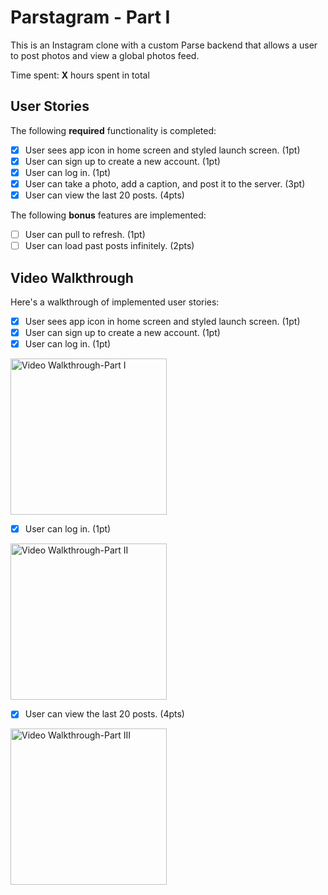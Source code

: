 # Parstagram - Part I

This is an Instagram clone with a custom Parse backend that allows a user to post photos and view a global photos feed.

Time spent: **X** hours spent in total

## User Stories

The following **required** functionality is completed:

- [x] User sees app icon in home screen and styled launch screen. (1pt)
- [x] User can sign up to create a new account. (1pt)
- [x] User can log in. (1pt)
- [x] User can take a photo, add a caption, and post it to the server. (3pt)
- [x] User can view the last 20 posts. (4pts)

The following **bonus** features are implemented:

- [ ] User can pull to refresh. (1pt)
- [ ] User can load past posts infinitely. (2pts)

## Video Walkthrough

Here's a walkthrough of implemented user stories:
- [x] User sees app icon in home screen and styled launch screen. (1pt)
- [x] User can sign up to create a new account. (1pt)
- [x] User can log in. (1pt)
<img src='http://g.recordit.co/yRZ2b0eMjZ.gif' title='Video Walkthrough-Part I' width='250pt' alt='Video Walkthrough-Part I' />

- [x] User can log in. (1pt)
<img src='http://g.recordit.co/6cMTA0ogpc.gif' title='Video Walkthrough-Part II' width='250pt' alt='Video Walkthrough-Part II' />

- [x] User can view the last 20 posts. (4pts)
<img src='http://g.recordit.co/PN1qXNvIuV.gif' title='Video Walkthrough-Part III' width='250pt' alt='Video Walkthrough-Part III' />
